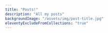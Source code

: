 ```yaml
---
title: "Posts!"
description: "All my posts"
backgroundImage: "/assets/img/post-title.jpg"
eleventyExcludeFromCollections: "true"
---
```

